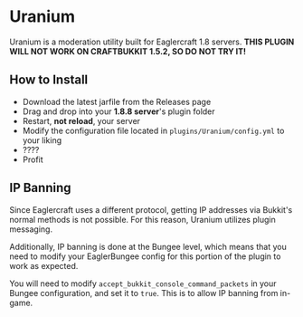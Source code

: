 # Uranium

Uranium is a moderation utility built for Eaglercraft 1.8 servers. **THIS PLUGIN WILL NOT WORK ON CRAFTBUKKIT 1.5.2, SO DO NOT TRY IT!**

## How to Install
- Download the latest jarfile from the Releases page
- Drag and drop into your **1.8.8 server**'s plugin folder
- Restart, **not reload**, your server
- Modify the configuration file located in `plugins/Uranium/config.yml` to your liking
- ????
- Profit

## IP Banning

Since Eaglercraft uses a different protocol, getting IP addresses via Bukkit's normal methods is not possible. For this reason, Uranium utilizes plugin messaging.

Additionally, IP banning is done at the Bungee level, which means that you need to modify your EaglerBungee config for this portion of the plugin to work as expected.

You will need to modify `accept_bukkit_console_command_packets` in your Bungee configuration, and set it to `true`. This is to allow IP banning from in-game.